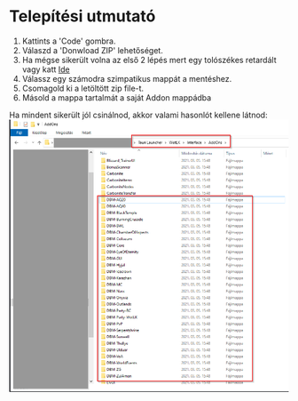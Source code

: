 # Telepítési utmutató

1. Kattints a 'Code' gombra.
2. Válaszd a 'Donwload ZIP' lehetőséget.
3. Ha mégse sikerült volna az első 2 lépés mert egy tolószékes retardált vagy katt [Ide](https://github.com/szucsim/Wotlk_Tauri_DBM/archive/refs/heads/main.zip)
4. Válassz egy számodra szimpatikus mappát a mentéshez.
5. Csomagold ki a letöltött zip file-t.
6. Másold a mappa tartalmát a saját Addon mappádba

Ha mindent sikerült jól csinálnod, akkor valami hasonlót kellene látnod:
![Image of Yaktocat](https://github.com/szucsim/Wotlk_Tauri_DBM/blob/main/adoons.png)
